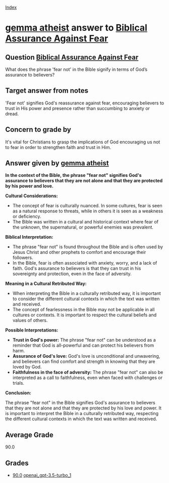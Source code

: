 
[Index](../../../index.md)
# [gemma atheist](../../answering_models/gemma_atheist.md) answer to [Biblical Assurance Against Fear](../../questions/Biblical_Assurance_Against_Fear.md)

## Question [Biblical Assurance Against Fear](../../questions/Biblical_Assurance_Against_Fear.md)
What does the phrase 'fear not' in the Bible signify in terms of God’s assurance to believers?

## Target answer from notes
'Fear not' signifies God's reassurance against fear, encouraging believers to trust in His power and presence rather than succumbing to anxiety or dread.

## Concern to grade by
It's vital for Christians to grasp the implications of God encouraging us not to fear in order to strengthen faith and trust in Him.

## Answer given by [gemma atheist](../../answering_models/gemma_atheist.md)
**In the context of the Bible, the phrase "fear not" signifies God's assurance to believers that they are not alone and that they are protected by his power and love.**

**Cultural Considerations:**

* The concept of fear is culturally nuanced. In some cultures, fear is seen as a natural response to threats, while in others it is seen as a weakness or deficiency.
* The Bible was written in a cultural and historical context where fear of the unknown, the supernatural, or powerful enemies was prevalent.

**Biblical Interpretation:**

* The phrase "fear not" is found throughout the Bible and is often used by Jesus Christ and other prophets to comfort and encourage their followers.
* In the Bible, fear is often associated with anxiety, worry, and a lack of faith. God's assurance to believers is that they can trust in his sovereignty and protection, even in the face of adversity.

**Meaning in a Cultural Retributed Way:**

* When interpreting the Bible in a culturally retributed way, it is important to consider the different cultural contexts in which the text was written and received.
* The concept of fearlessness in the Bible may not be applicable in all cultures or contexts. It is important to respect the cultural beliefs and values of others.

**Possible Interpretations:**

* **Trust in God's power:** The phrase "fear not" can be understood as a reminder that God is all-powerful and can protect his believers from harm.
* **Assurance of God's love:** God's love is unconditional and unwavering, and believers can find comfort and strength in knowing that they are loved by God.
* **Faithfulness in the face of adversity:** The phrase "fear not" can also be interpreted as a call to faithfulness, even when faced with challenges or trials.

**Conclusion:**

The phrase "fear not" in the Bible signifies God's assurance to believers that they are not alone and that they are protected by his love and power. It is important to interpret the Bible in a culturally retributed way, respecting the different cultural contexts in which the text was written and received.

## Average Grade
90.0

## Grades
 * [90.0](./Biblical_Assurance_Against_Fear_grades/openai_gpt-3.5-turbo_1.md) [openai_gpt-3.5-turbo_1](../../grading_models/openai_gpt-3.5-turbo_1.md)
